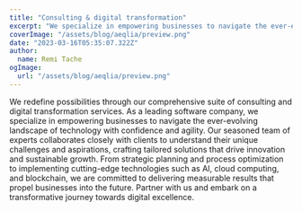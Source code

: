 ```yaml
---
title: "Consulting & digital transformation"
excerpt: "We specialize in empowering businesses to navigate the ever-evolving landscape of technology with confidence and agility"
coverImage: "/assets/blog/aeqlia/preview.png"
date: "2023-03-16T05:35:07.322Z"
author:
  name: Remi Tache
ogImage:
  url: "/assets/blog/aeqlia/preview.png"
---
```


We redefine possibilities through our comprehensive suite of consulting and digital transformation services. As a leading software company, we specialize in empowering businesses to navigate the ever-evolving landscape of technology with confidence and agility. Our seasoned team of experts collaborates closely with clients to understand their unique challenges and aspirations, crafting tailored solutions that drive innovation and sustainable growth. From strategic planning and process optimization to implementing cutting-edge technologies such as AI, cloud computing, and blockchain, we are committed to delivering measurable results that propel businesses into the future. Partner with us and embark on a transformative journey towards digital excellence.

